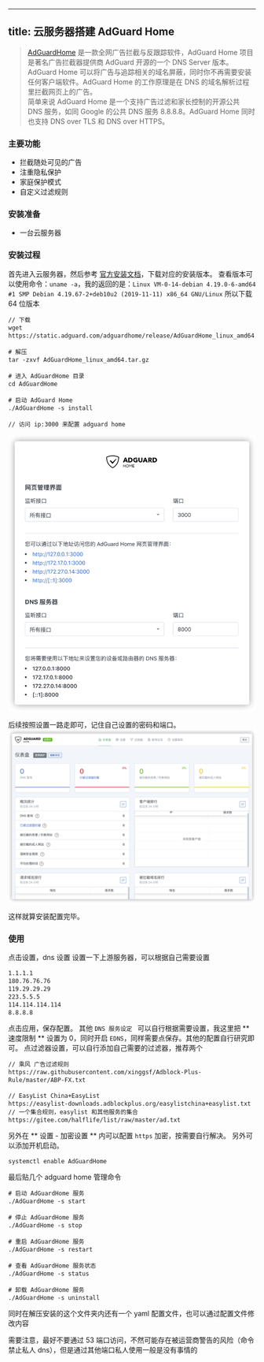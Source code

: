 
---
title: 云服务器搭建 AdGuard Home
---

> [AdGuardHome](https://github.com/AdguardTeam/AdGuardHome) 是一款全网广告拦截与反跟踪软件，AdGuard Home 项目是著名广告拦截器提供商 AdGuard 开源的一个 DNS Server 版本。AdGuard Home 可以将广告与追踪相关的域名屏蔽，同时你不再需要安装任何客户端软件。AdGuard Home 的工作原理是在 DNS 的域名解析过程里拦截网页上的广告。  
> 简单来说 AdGuard Home 是一个支持广告过滤和家长控制的开源公共 DNS 服务，如同 Google 的公共 DNS 服务 8.8.8.8。AdGuard Home 同时也支持 DNS over TLS 和 DNS over HTTPS。  

### 主要功能
* 拦截随处可见的广告
* 注重隐私保护
* 家庭保护模式
* 自定义过滤规则

### 安装准备
* 一台云服务器

### 安装过程
首先进入云服务器，然后参考 [官方安装文档](https://github.com/AdguardTeam/AdGuardHome/wiki/Getting-Started#installation)，下载对应的安装版本。
查看版本可以使用命令：`uname -a`，我的返回的是：`Linux VM-0-14-debian 4.19.0-6-amd64 #1 SMP Debian 4.19.67-2+deb10u2 (2019-11-11) x86_64 GNU/Linux`
所以下载 64 位版本
```
// 下载
wget https://static.adguard.com/adguardhome/release/AdGuardHome_linux_amd64.tar.gz

# 解压
tar -zxvf AdGuardHome_linux_amd64.tar.gz

# 进入 AdGuardHome 目录
cd AdGuardHome

# 启动 AdGuard Home
./AdGuardHome -s install

// 访问 ip:3000 来配置 adguard home
```

![配置](https://raw.githubusercontent.com/jinzhuming/oss/master/uPic/9GGgct.png)

后续按照设置一路走即可，记住自己设置的密码和端口。
![配置页面](https://raw.githubusercontent.com/jinzhuming/oss/master/uPic/pPTZJv.png)

这样就算安装配置完毕。

### 使用
点击设置，dns 设置
设置一下上游服务器，可以根据自己需要设置
```
1.1.1.1
180.76.76.76
119.29.29.29
223.5.5.5
114.114.114.114
8.8.8.8
```

点击应用，保存配置。
其他 `DNS 服务设定 ` 可以自行根据需要设置，我这里把 ** 速度限制 ** 设置为 0，同时开启 `EDNS`，同样需要点保存。其他的配置自行研究即可。
点过滤器设置，可以自行添加自己需要的过滤器，推荐两个
```
// 乘风 广告过滤规则
https://raw.githubusercontent.com/xinggsf/Adblock-Plus-Rule/master/ABP-FX.txt

// EasyList China+EasyList
https://easylist-downloads.adblockplus.org/easylistchina+easylist.txt
// 一个集合规则，easylist 和其他服务的集合
https://gitee.com/halflife/list/raw/master/ad.txt
```

另外在 ** 设置 - 加密设置 ** 内可以配置 `https` 加密，按需要自行解决。
另外可以添加开机启动。
```
systemctl enable AdGuardHome
```

最后贴几个 adguard home 管理命令
```
# 启动 AdGuardHome 服务
./AdGuardHome -s start

# 停止 AdGuardHome 服务
./AdGuardHome -s stop

# 重启 AdGuardHome 服务
./AdGuardHome -s restart

# 查看 AdGuardHome 服务状态
./AdGuardHome -s status

# 卸载 AdGuardHome 服务
./AdGuardHome -s uninstall
```
同时在解压安装的这个文件夹内还有一个 yaml 配置文件，也可以通过配置文件修改内容

需要注意，最好不要通过 53 端口访问，不然可能存在被运营商警告的风险（命令禁止私人 dns），但是通过其他端口私人使用一般是没有事情的
